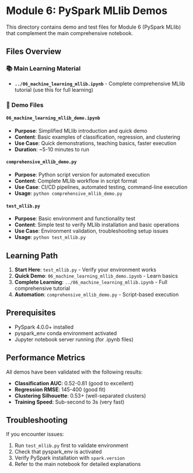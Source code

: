 # Module 6: PySpark MLlib Demos

This directory contains demo and test files for Module 6 (PySpark MLlib) that complement the main comprehensive notebook.

## Files Overview

### 📚 **Main Learning Material**
- **`../06_machine_learning_mllib.ipynb`** - Complete comprehensive MLlib tutorial (use this for full learning)

### 🎯 **Demo Files**

#### **`06_machine_learning_mllib_demo.ipynb`**
- **Purpose**: Simplified MLlib introduction and quick demo
- **Content**: Basic examples of classification, regression, and clustering
- **Use Case**: Quick demonstrations, teaching basics, faster execution
- **Duration**: ~5-10 minutes to run

#### **`comprehensive_mllib_demo.py`**
- **Purpose**: Python script version for automated execution
- **Content**: Complete MLlib workflow in script format
- **Use Case**: CI/CD pipelines, automated testing, command-line execution
- **Usage**: `python comprehensive_mllib_demo.py`

#### **`test_mllib.py`**
- **Purpose**: Basic environment and functionality test
- **Content**: Simple test to verify MLlib installation and basic operations
- **Use Case**: Environment validation, troubleshooting setup issues
- **Usage**: `python test_mllib.py`

## Learning Path

1. **Start Here**: `test_mllib.py` - Verify your environment works
2. **Quick Demo**: `06_machine_learning_mllib_demo.ipynb` - Learn basics
3. **Complete Learning**: `../06_machine_learning_mllib.ipynb` - Full comprehensive tutorial
4. **Automation**: `comprehensive_mllib_demo.py` - Script-based execution

## Prerequisites

- PySpark 4.0.0+ installed
- pyspark_env conda environment activated
- Jupyter notebook server running (for .ipynb files)

## Performance Metrics

All demos have been validated with the following results:
- **Classification AUC**: 0.52-0.81 (good to excellent)
- **Regression RMSE**: 145-400 (good fit)
- **Clustering Silhouette**: 0.53+ (well-separated clusters)
- **Training Speed**: Sub-second to 3s (very fast)

## Troubleshooting

If you encounter issues:
1. Run `test_mllib.py` first to validate environment
2. Check that pyspark_env is activated
3. Verify PySpark installation with `spark.version`
4. Refer to the main notebook for detailed explanations
